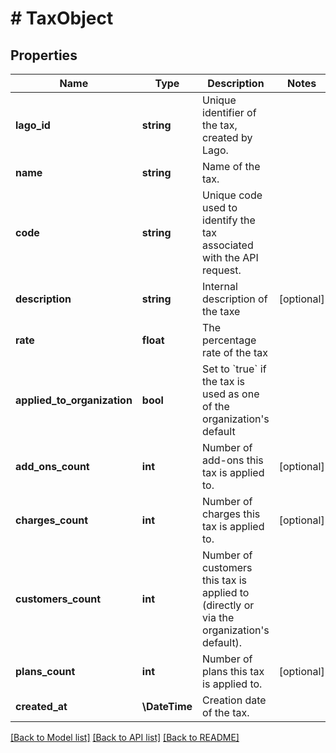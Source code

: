 # # TaxObject

## Properties

Name | Type | Description | Notes
------------ | ------------- | ------------- | -------------
**lago_id** | **string** | Unique identifier of the tax, created by Lago. |
**name** | **string** | Name of the tax. |
**code** | **string** | Unique code used to identify the tax associated with the API request. |
**description** | **string** | Internal description of the taxe | [optional]
**rate** | **float** | The percentage rate of the tax |
**applied_to_organization** | **bool** | Set to &#x60;true&#x60; if the tax is used as one of the organization&#39;s default |
**add_ons_count** | **int** | Number of add-ons this tax is applied to. | [optional]
**charges_count** | **int** | Number of charges this tax is applied to. | [optional]
**customers_count** | **int** | Number of customers this tax is applied to (directly or via the organization&#39;s default). |
**plans_count** | **int** | Number of plans this tax is applied to. | [optional]
**created_at** | **\DateTime** | Creation date of the tax. |

[[Back to Model list]](../../README.md#models) [[Back to API list]](../../README.md#endpoints) [[Back to README]](../../README.md)
